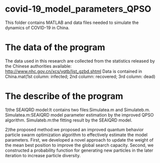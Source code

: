 # covid-19_model_parameters_QPSO
This folder contains MATLAB and data files needed to simulate the dynamics of COVID-19 in China.
# The data of the program
The data used in this research are collected from the statistics released by the Chinese authorities available: http://www.nhc.gov.cn/xcs/yqtb/list_gzbd.shtml
Data is contained in China.mat(1st column: infected; 2nd column: recovered; 3rd column: dead)

# The describe of the program

1)the SEAIQRD model:It contains two files:Simulatea.m and Simulateb.m. Simulatea.m:SEAIQRD model parameter estimation by the improved QPSO algorithm. Simulateb.m:the fitting result by the SEAIQRD model.

2)the proposed method:we proposed an improved quantum behavior particle swarm optimization algorithm to effectively estimate the model parameters. First, we developed a novel approach to update the weight of the mean best position to improve the global search capacity. Second, we constructed a probability function for generating new particles in the later iteration to increase particle diversity.


